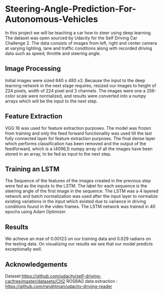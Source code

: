 # Steering-Angle-Prediction-For-Autonomous-Vehicles
In this project we will be teaching a car how to steer using deep learning. The dataset was open sourced by
Udacity for the Self Driving Car Challenge 2. The data consists of images from left, right and center camera at varying lighting, lane and
traffic conditions along with recorded driving data such as speed, throttle and steering angle.

## Image Processing
Initial images were sized 640 x 480 x3. Because the input to the deep learning network in the next stage requires, resized our images to height of 224 pixels, width of 224 pixel and 3 channels. The images were one a 256-color scale were normalized, and results were converted into a numpy arrays which will be the input to the next step. 
## Feature Extraction
VGG 16 was used for feature extraction purposes. The model was frozen from training and only the feed forward functionality was used till the last fully connected layer for feature extraction purposes. The final dense layer which performs classification has been removed and the output of the feedforward, which is a (4096,1) numpy array of all the images have been stored in an array, to be fed as input to the next step. 
## Training an LSTM
The Sequence of the features of the images created in the previous step were fed as the inputs to the LSTM. The label for each sequence is the steering angle of the first image in the sequence. The LSTM was a 4 layered network and batch normalization was used after the input layer to normalize existing variations in the input which existed due to variance in driving conditions found in the video frames. The LSTM network was trained in 40 epochs using Adam Optimizer. 
## Results
We achieve an mse of  0.00123 on our training data and 0.029 radians on the testing data. On visualizing our results we see that our model predicts exceptionally well.
## Acknowledgements
Dataset:https://github.com/udacity/self-driving-car/tree/master/datasets/CH2
ROSBAG data extraction : https://github.com/rwightman/udacity-driving-reader
